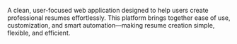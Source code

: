 A clean, user-focused web application designed to help users create professional resumes effortlessly. This platform brings together ease of use, customization, and smart automation—making resume creation simple, flexible, and efficient.
